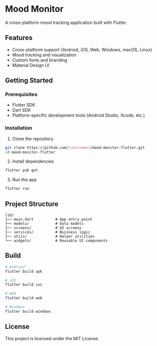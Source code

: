 # Mood Monitor

A cross-platform mood tracking application built with Flutter.

## Features

- Cross-platform support (Android, iOS, Web, Windows, macOS, Linux)
- Mood tracking and visualization
- Custom fonts and branding
- Material Design UI

## Getting Started

### Prerequisites
- Flutter SDK
- Dart SDK
- Platform-specific development tools (Android Studio, Xcode, etc.)

### Installation

1. Clone the repository
```bash
git clone https://github.com/[username]/mood-monitor-flutter.git
cd mood-monitor-flutter
```

2. Install dependencies
```bash
flutter pub get
```

3. Run the app
```bash
flutter run
```

## Project Structure

```
lib/
├── main.dart          # App entry point
├── models/            # Data models
├── screens/           # UI screens
├── services/          # Business logic
├── utils/             # Helper utilities
└── widgets/           # Reusable UI components
```

## Build

```bash
# Android
flutter build apk

# iOS
flutter build ios

# Web
flutter build web

# Windows
flutter build windows
```

## License

This project is licensed under the MIT License.

